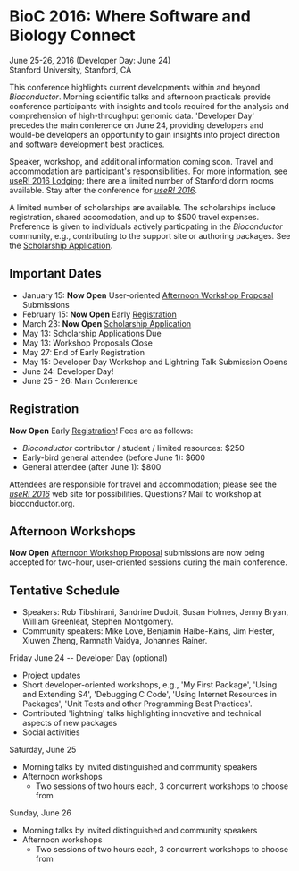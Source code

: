 # BioC 2016: Where Software and Biology Connect

June 25-26, 2016 (Developer Day: June 24)<br />
Stanford University, Stanford, CA<br />

This conference highlights current developments within and beyond
_Bioconductor_. Morning scientific talks and afternoon practicals
provide conference participants with insights and tools required for
the analysis and comprehension of high-throughput genomic
data. 'Developer Day' precedes the main conference on June 24,
providing developers and would-be developers an opportunity to gain
insights into project direction and software development best
practices.

Speaker, workshop, and additional information coming soon. Travel and
accommodation are participant's responsibilities. For more
information, see [useR! 2016 Lodging][]; there are a limited number of
Stanford dorm rooms available. Stay after the conference for
_[useR! 2016]_.

A limited number of scholarships are available. The scholarships
include registration, shared accomodation, and up to $500 travel
expenses. Preference is given to individuals actively particpating in
the _Bioconductor_ community, e.g., contributing to the support site
or authoring packages. See the [Scholarship Application][].

## Important Dates

- January 15: **Now Open** User-oriented
  [Afternoon Workshop Proposal][] Submissions
- February 15: **Now Open** Early [Registration][]
- March 23: **Now Open** [Scholarship Application][]
- May 13: Scholarship Applications Due
- May 13: Workshop Proposals Close
- May 27: End of Early Registration
- May 15: Developer Day Workshop and Lightning Talk Submission Opens
- June 24: Developer Day!
- June 25 - 26: Main Conference

## Registration

**Now Open** Early [Registration][]! Fees are as follows:

- _Bioconductor_ contributor / student / limited resources: $250
- Early-bird general attendee (before June 1): $600
- General attendee (after June 1): $800

Attendees are responsible for travel and accommodation; please see the
_[useR! 2016][]_ web site for possibilities. Questions? Mail to
workshop at bioconductor.org.

## Afternoon Workshops

**Now Open** [Afternoon Workshop Proposal][] submissions are now being
accepted for two-hour, user-oriented sessions during the main
conference.

## Tentative Schedule

- Speakers: Rob Tibshirani, Sandrine Dudoit, Susan Holmes, Jenny
  Bryan, William Greenleaf, Stephen Montgomery.
- Community speakers: Mike Love, Benjamin Haibe-Kains, Jim Hester,
  Xiuwen Zheng, Ramnath Vaidya, Johannes Rainer.

Friday June 24 -- Developer Day (optional)

- Project updates
- Short developer-oriented workshops, e.g., 'My First Package', 'Using
  and Extending S4', 'Debugging C Code', 'Using Internet Resources in
  Packages', 'Unit Tests and other Programming Best Practices'.
- Contributed 'lightning' talks highlighting innovative and technical
  aspects of new packages
- Social activities

Saturday, June 25

- Morning talks by invited distinguished and community speakers
- Afternoon workshops
  - Two sessions of two hours each, 3 concurrent workshops to choose
    from

Sunday, June 26

- Morning talks by invited distinguished and community speakers
- Afternoon workshops
  - Two sessions of two hours each, 3 concurrent workshops to choose
    from

[Registration]: https://cmetracker.net/RP/Login?formname=RegLoginLive&EventID=33505
[Afternoon Workshop Proposal]: https://www.surveymonkey.com/r/GGR5GVK
[Scholarship Application]: https://www.surveymonkey.com/r/V6TGFBG
[useR! 2016]: http://user2016.org/
[useR! 2016 Lodging]: http://user2016.org/#lodging

